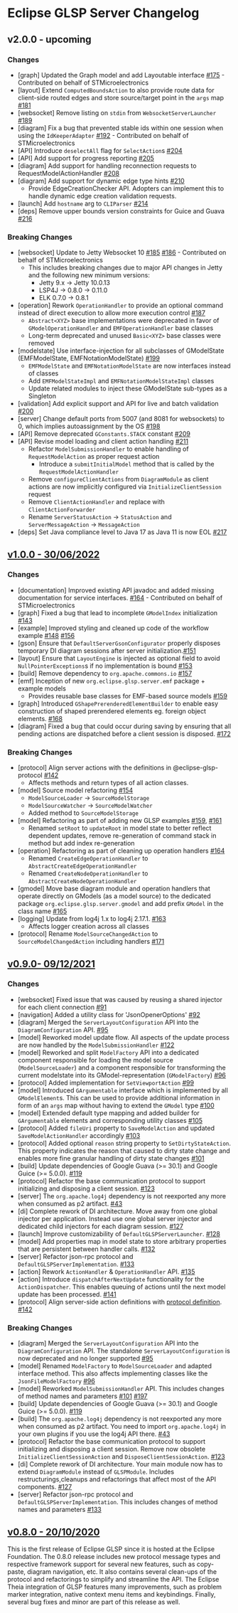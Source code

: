 # Eclipse GLSP Server Changelog

## v2.0.0 - upcoming

### Changes

- [graph] Updated the Graph model and add Layoutable interface [#175](https://github.com/eclipse-glsp/glsp-server/pull/175) - Contributed on behalf of STMicroelectronics
- [layout] Extend `ComputedBoundsAction` to also provide route data for client-side routed edges and store source/target point in the `args` map [#181](https://github.com/eclipse-glsp/glsp-server/pull/181)
- [websocket] Remove listing on `stdin` from `WebsocketServerLauncher` [#189](https://github.com/eclipse-glsp/glsp-server/pull/189)
- [diagram] Fix a bug that prevented stable ids within one session when using the `IdKeeperAdapter` [#192](https://github.com/eclipse-glsp/glsp-server/pull/192) - Contributed on behalf of STMicroelectronics
- [API] Introduce `deselectAll` flag for `SelectAction`s [#204](https://github.com/eclipse-glsp/glsp-server/pull/204)
- [API] Add support for progress reporting [#205](https://github.com/eclipse-glsp/glsp-server/pull/205)
- [diagram] Add support for handling reconnection requests to RequestModelActionHandler [#208](https://github.com/eclipse-glsp/glsp-server/pull/208)
- [diagram] Add support for dynamic edge type hints [#210](https://github.com/eclipse-glsp/glsp-server/pull/210)
  - Provide EdgeCreationChecker API. Adopters can implement this to handle dynamic edge creation validation requests.
- [launch] Add `hostname` arg to `CLIParser` [#214](https://github.com/eclipse-glsp/glsp-server/pull/214)
- [deps] Remove upper bounds version constraints for Guice and Guava [#216](https://github.com/eclipse-glsp/glsp-server/pull/216)

### Breaking Changes

- [websocket] Update to Jetty Websocket 10 [#185](https://github.com/eclipse-glsp/glsp-server/pull/185) [#186](https://github.com/eclipse-glsp/glsp-server/pull/186) - Contributed on behalf of STMicroelectronics
  - This includes breaking changes due to major API changes in Jetty and the following new minimum versions:
    - Jetty 9.x -> Jetty 10.0.13
    - LSP4J -> 0.8.0 -> 0.11.0
    - ELK 0.7.0 -> 0.8.1
- [operation] Rework `OperationHandler` to provide an optional command instead of direct execution to allow more execution control [#187](https://github.com/eclipse-glsp/glsp-server/pull/187)
  - `Abstract<XYZ>` base implementations were deprecated in favor of `GModelOperationHandler` and `EMFOperationHandler` base classes
  - Long-term deprecated and unused `Basic<XYZ>` base classes were removed
- [modelstate] Use interface-injection for all subclasses of GModelState (EMFModelState, EMFNotationModelState) [#199](https://github.com/eclipse-glsp/glsp-server/pull/199)
  - `EMFModelState` and `EMFNotationModelState` are now interfaces instead of classes
  - Add `EMFModelStateImpl` and `EMFNotationModelStateImpl` classes
  - Update related modules to inject these GModelState sub-types as a Singleton
- [validation] Add explicit support and API for live and batch validation [#200](https://github.com/eclipse-glsp/glsp-server/pull/200)
- [server] Change default ports from 5007 (and 8081 for websockets) to 0, which implies autoassignment by the OS [#198](https://github.com/eclipse-glsp/glsp-server/pull/198)
- [API] Remove deprecated `GConstants.STACK` constant [#209](https://github.com/eclipse-glsp/glsp-server/pull/209)
- [API] Revise model loading and client action handling [#211](https://github.com/eclipse-glsp/glsp-server/pull/211) 
  - Refactor `ModelSubmissionHandler` to enable handling of `RequestModelAction` as proper request action
    - Introduce a `submitInitialModel` method that is called by the `RequestModelActionHandler`
  - Remove `configureClientActions` from `DiagramModule` as client actions are now implicitly configured via `InitializeClientSession` request
  - Remove `ClientActionHandler` and replace with `ClientActionForwarder`
  - Rename `ServerStatusAction` -> `StatusAction` and `ServerMessageAction` -> `MessageAction`
- [deps] Set Java compliance level to Java 17 as Java 11 is now EOL [#217](https://github.com/eclipse-glsp/glsp-server/pull/217)

## [v1.0.0 - 30/06/2022](https://github.com/eclipse-glsp/glsp-server/releases/tag/v1.0.0)

### Changes

- [documentation] Improved existing API javadoc and added missing documentation for service interfaces. [#164](https://github.com/eclipse-glsp/glsp-server/pull/146) - Contributed on behalf of STMicroelectronics
- [graph] Fixed a bug that lead to incomplete `GModelIndex` initialization [#143](https://github.com/eclipse-glsp/glsp-server/pull/143)
- [example] Improved styling and cleaned up code of the workflow example [#148](https://github.com/eclipse-glsp/glsp-server/pull/148) [#156](https://github.com/eclipse-glsp/glsp-server/pull/156)
- [gson] Ensure that `DefaultServerGsonConfigurator` properly disposes temporary DI diagram sessions after server initialization.[#151](https://github.com/eclipse-glsp/glsp-server/pull/151)
- [layout] Ensure that `LayoutEngine` is injected as optional field to avoid `NullPointerExceptions`s if no implementation is bound [#153](https://github.com/eclipse-glsp/glsp-server/pull/153/)
- [build] Remove dependency to `org.apache.commons.io` [#157](https://github.com/eclipse-glsp/glsp-server/pull/157)
- [emf] Inception of new `org.eclipse.glsp.server.emf` package + example models
  - Provides reusable base classes for EMF-based source models [#159](https://github.com/eclipse-glsp/glsp-server/pull/159)
- [graph] Introduced `GShapePrerenderedElementBuilder` to enable easy construction of shaped prerendered elements eg. foreign object elements. [#168](https://github.com/eclipse-glsp/glsp-server/pull/168)
- [diagram] Fixed a bug that could occur during saving by ensuring that all pending actions are dispatched before a client session is disposed. [#172](https://github.com/eclipse-glsp/glsp-server/pull/172)

### Breaking Changes

- [protocol] Align server actions with the definitions in @eclipse-glsp-protocol [#142](https://github.com/eclipse-glsp/glsp-server/pull/142)
  - Affects methods and return types of all action classes.
- [model] Source model refactoring [#154](https://github.com/eclipse-glsp/glsp-server/pull/154)
  - `ModelSourceLoader` → `SourceModelStorage`
  - `ModelSourceWatcher` → `SourceModelWatcher`
  - Added method to `SourceModelStorage`
- [model] Refactoring as part of adding new GLSP examples [#159](https://github.com/eclipse-glsp/glsp-server/pull/159), [#161](https://github.com/eclipse-glsp/glsp-server/pull/161)
  - Renamed `setRoot` to `updateRoot` in model state to better reflect dependent updates, remove re-generation of command stack in method but add index re-generation
- [operation] Refactoring as part of cleaning up operation handlers [#164](https://github.com/eclipse-glsp/glsp-server/pull/164)
  - Renamed `CreateEdgeOperationHandler` to `AbstractCreateEdgeOperationHandler`
  - Renamed `CreateNodeOperationHandler` to `AbstractCreateNodeOperationHandler`
- [gmodel] Move base diagram module and operation handlers that operate directly on GModels (as a model source) to the dedicated package `org.eclipse.glsp.server.gmodel` and add prefix `GModel` in the class name [#165](https://github.com/eclipse-glsp/glsp-server/pull/165)
- [logging] Update from log4j 1.x to log4j 2.17.1. [#163](https://github.com/eclipse-glsp/glsp-server/pull/163/)
  - Affects logger creation across all classes
- [protocol] Rename `ModelSourceChangedAction` to `SourceModelChangedAction` including handlers [#171](https://github.com/eclipse-glsp/glsp-server/pull/171)

## [v0.9.0- 09/12/2021](https://github.com/eclipse-glsp/glsp/releases/tag/0.9.0)

### Changes

- [websocket] Fixed issue that was caused by reusing a shared injector for each client connection [#91](https://github.com/eclipse-glsp/glsp-server/pull/91)
- [navigation] Added a utility class for 'JsonOpenerOptions' [#92](https://github.com/eclipse-glsp/glsp-server/pull/92)
- [diagram] Merged the `ServerLayoutConfiguration` API into the `DiagramConfiguration` API. [#95](https://github.com/eclipse-glsp/glsp-server/pull/95)
- [model] Reworked model update flow. All aspects of the update process are now handled by the `ModelSubmissionHandler` [#122](https://github.com/eclipse-glsp/glsp-server/pull/95)
- [model] Reworked and split `ModelFactory` API into a dedicated component responsible for loading the model source (`ModelSourceLoader`) and a component responsible for transforming the current modelstate into its GModel-representation (`GModelFactory`) [#96](https://github.com/eclipse-glsp/glsp-server/pull/96)
- [protocol] Added implementation for `SetViewportAction` [#99](https://github.com/eclipse-glsp/glsp-server/pull/99)
- [model] Introduced `GArgumentable` interface which is implemented by all `GModelElement`s. This can be used to provide additional information in form of an `args` map without having to extend the `GModel` type [#100](https://github.com/eclipse-glsp/glsp-server/pull/100)
- [model] Extended default type mapping and added builder for `GArgumentable` elements and corresponding utility classes [#105](https://github.com/eclipse-glsp/glsp-server/pull/105)
- [protocol] Added `fileUri` property to `SaveModelAction` and updated `SaveModelActionHandler` accordingly [#103](https://github.com/eclipse-glsp/glsp-server/pull/103/)
- [protocol] Added optional `reason` string property to `SetDirtyStateAction`. This property indicates the reason that caused to dirty state change and enables more fine granular handling of dirty state changes [#101](https://github.com/eclipse-glsp/glsp-server/pull/101)
- [build] Update dependencies of Google Guava (>= 30.1) and Google Guice (>= 5.0.0). [#119](https://github.com/eclipse-glsp/glsp-server/pull/119)
- [protocol] Refactor the base communication protocol to support initializing and disposing a client session. [#123](https://github.com/eclipse-glsp/glsp-server/pull/123)
- [server] The `org.apache.log4j` dependency is not reexported any more when consumed as p2 artifact. [#43](https://github.com/eclipse-glsp/glsp-eclipse-integration/pull/43)
- [di] Complete rework of DI architecture. Move away from one global injector per application. Instead use one global server injector and dedicated child injectors for each diagram session. [#127](https://github.com/eclipse-glsp/glsp-server/pull/127)
- [launch] Improve customizability of `DefaultGLSPServerLauncher`. [#128](https://github.com/eclipse-glsp/glsp-server/pull/128)
- [model] Add properties map in model state to store arbitrary properties that are persistent between handler calls. [#132](https://github.com/eclipse-glsp/glsp-server/pull/132)
- [server] Refactor json-rpc protocol and `DefaultGLSPServerImplementation`. [#133](https://github.com/eclipse-glsp/glsp-server/pull/133)
- [action] Rework `ActionHandler` & `OperationHandler` API. [#135](https://github.com/eclipse-glsp/glsp-server/pull/135)
- [action] Introduce `dispatchAfterNextUpdate` functionality for the `ActionDispatcher`. This enables queuing of actions until the next model update has been processed. [#141](https://github.com/eclipse-glsp/glsp-server/pull/141/)
- [protocol] Align server-side action definitions with [protocol definition](https://github.com/eclipse-glsp/glsp/blob/master/PROTOCOL.md). [#142](https://github.com/eclipse-glsp/glsp-server/pull/142)

### Breaking Changes

- [diagram] Merged the `ServerLayoutConfiguration` API into the `DiagramConfiguration` API. The standalone `ServerLayoutConfiguration` is now deprecated and no longer supported [#95](https://github.com/eclipse-glsp/glsp-server/pull/95)
- [model] Renamed `ModelFactory` to `ModelSourceLoader` and adapted interface method. This also affects implementing classes like the `JsonFileModelFactory` [#96](https://github.com/eclipse-glsp/glsp-server/pull/96)
- [model] Reworked `ModelSubmissionHandler` API. This includes changes of method names and parameters [#101](https://github.com/eclipse-glsp/glsp-server/pull/96) [#197](https://github.com/eclipse-glsp/glsp-server/pull/101)
- [build] Update dependencies of Google Guava (>= 30.1) and Google Guice (>= 5.0.0). [#119](https://github.com/eclipse-glsp/glsp-server/pull/119)
- [build] The `org.apache.log4j` dependency is not reexported any more when consumed as p2 artifact. You need to import `org.apache.log4j` in your own plugins if you use the log4j API there. [#43](https://github.com/eclipse-glsp/glsp-eclipse-integration/pull/43)
- [protocol] Refactor the base communication protocol to support initializing and disposing a client session. Remove now obsolete `InitializeClientSessionAction` and `DisposeClientSessionAction`. [#123](https://github.com/eclipse-glsp/glsp-server/pull/123)
- [di] Complete rework of DI architecture. Your main module now has to extend `DiagramModule` instead of `GLSPModule`. Includes restructurings,cleanups and refactorings that affect most of the API components. [#127](https://github.com/eclipse-glsp/glsp-server/pull/127)
- [server] Refactor json-rpc protocol and `DefaultGLSPServerImplementation`. This includes changes of method names and parameters [#133](https://github.com/eclipse-glsp/glsp-server/pull/133)

## [v0.8.0 - 20/10/2020](https://github.com/eclipse-glsp/glsp/releases/tag/0.8.0)

This is the first release of Eclipse GLSP since it is hosted at the Eclipse Foundation. The 0.8.0 release includes new protocol message types and respective framework support for several new features, such as copy-paste, diagram navigation, etc. It also contains several clean-ups of the protocol and refactorings to simplify and streamline the API. The Eclipse Theia integration of GLSP features many improvements, such as problem marker integration, native context menu items and keybindings. Finally, several bug fixes and minor are part of this release as well.
